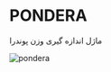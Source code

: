  # PONDERA<div dir="rtl">
ماژل اندازه گیری وزن پوندرا 

</div>


![pondera](https://github.com/user-attachments/assets/36e54e2a-d7eb-484e-80cc-14bd685ddc96)
